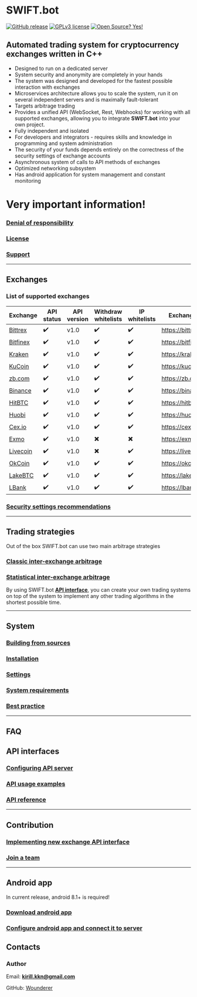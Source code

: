 # SWIFT.bot

[![GitHub release](https://img.shields.io/github/release/Naereen/StrapDown.js.svg)](https://github.com/Wounderer/SwiftBot/releases)
[![GPLv3 license](https://img.shields.io/badge/License-GPLv3-blue.svg)](http://perso.crans.org/besson/LICENSE.html)
[![Open Source? Yes!](https://badgen.net/badge/Open%20Source%20%3F/Yes%21/blue?icon=github)](https://github.com/Naereen/badges/)

## Automated trading system for cryptocurrency exchanges written in C++

* Designed to run on a dedicated server
* System security and anonymity are completely in your hands
* The system was designed and developed for the fastest possible interaction with exchanges
* Microservices architecture allows you to scale the system, run it on several independent servers and is maximally fault-tolerant
* Targets arbitrage trading
* Provides a unified API (WebSocket, Rest, Webhooks) for working with all supported exchanges, allowing you to integrate **SWIFT.bot** into your own project.
* Fully independent and isolated
* For developers and integrators - requires skills and knowledge in programming and system administration
* The security of your funds depends entirely on the correctness of the security settings of exchange accounts
* Asynchronous system of calls to API methods of exchanges
* Optimized networking subsystem
* Has android application for system management and constant monitoring

# Very important information!

### [Denial of responsibility](denial.md)
### [License](LICENSE.md)
### [Support](Support.md)

---

## Exchanges

### List of supported exchanges

| Exchange   | API status | API version | Withdraw whitelists | IP whitelists | Exchange URL |
| ------- | ------------------ | ---- | ---- | ---- | ---- |
| [Bittrex](exchanges/bittrex.md) | :heavy_check_mark: | v1.0 | :heavy_check_mark: | :heavy_check_mark: | https://bittrex.com |
| [Bitfinex](exchanges/bitfinex.md)  | :heavy_check_mark: | v1.0| :heavy_check_mark: | :heavy_check_mark: | https://bitfinex.com |
| [Kraken](exchanges/kraken.md)  | :heavy_check_mark: | v1.0| :heavy_check_mark: | :heavy_check_mark: | https://kraken.com |
| [KuCoin](exchanges/kucoin.md)  | :heavy_check_mark: | v1.0| :heavy_check_mark: | :heavy_check_mark: | https://kucoin.com |
| [zb.com](exchanges/zb.md)  | :heavy_check_mark: | v1.0| :heavy_check_mark: | :heavy_check_mark: | https://zb.com |
| [Binance](exchanges/binance.md) | :heavy_check_mark: | v1.0| :heavy_check_mark: | :heavy_check_mark: | https://binance.com |
| [HitBTC](exchanges/hitbtc.md)  | :heavy_check_mark: | v1.0| :heavy_check_mark: | :heavy_check_mark: | https://hitbtc.com |
| [Huobi](exchanges/huobi.md) | :heavy_check_mark: | v1.0| :heavy_check_mark: | :heavy_check_mark: | https://huobi.com |
| [Cex.io](exchanges/cexio.md)  | :heavy_check_mark: | v1.0| :heavy_check_mark: | :heavy_check_mark: | https://cex.io |
| [Exmo](exchanges/exmo.md)  | :heavy_check_mark: | v1.0| :heavy_multiplication_x: | :heavy_multiplication_x: | https://exmo.me |
| [Livecoin](exchanges/livecoin.md)  | :heavy_check_mark: | v1.0| :heavy_multiplication_x: | :heavy_check_mark: | https://livecoin.ru |
| [OkCoin](exchanges/okcoin.md)  | :heavy_check_mark: | v1.0| :heavy_check_mark: | :heavy_check_mark: | https://okcoin.com |
| [LakeBTC](exchanges/lakebtc.md) | :heavy_check_mark: | v1.0| :heavy_check_mark: | :heavy_check_mark: | https://lakebtc.com |
| [LBank](exchanges/lbank.md) | :heavy_check_mark: | v1.0| :heavy_check_mark: | :heavy_check_mark: | https://lbank.com |


### [Security settings recommendations](exchanges_security.md)

--- 

## Trading strategies

Out of the box SWIFT.bot can use two main arbitrage strategies

### [Classic inter-exchange arbitrage](strategies/classic.md)
### [Statistical inter-exchange arbitrage](strategies/statistical.md)

By using SWIFT.bot **[API interface](api_methods.md)**, you can create your own trading systems on top of the system to implement any other trading algorithms in the shortest possible time.

---

## System

### [Building from sources](build_from_source.md)
### [Installation](Installation.md)

### [Settings](Settings.md)

### [System requirements](System_requirements.md)

### [Best practice](Best_practice.md)

---

## FAQ

## API interfaces

### [Configuring API server](api_config.md)

### [API usage examples](api_examples.md)

### [API reference](api_methods.md)

---

## Contribution

### [Implementing new exchange API interface](implement_api.md)
### [Join a team](join_team.md)

---

## Android app

In current release, android 8.1+ is required!

### [Download android app](https://github.com/Wounderer/SwiftBot/releases/download/v2.0.2046/swift2.apk)
### [Configure android app and connect it to server](android_manual.md)

## Contacts

### Author
Email: **kirill.kkn@gmail.com**

GitHub: [Wounderer](https://github.com/Wounderer)